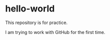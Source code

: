 # hello-world
This repository is for practice.

I am trying to work with GitHub for the first time.
